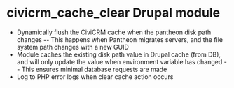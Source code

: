 # civicrm_cache_clear Drupal module

- Dynamically flush the CiviCRM cache when the pantheon disk path changes
-- This happens when Pantheon migrates servers, and the file system path changes with a new GUID
- Module caches the existing disk path value in Drupal cache (from DB), and will only update the value when environment variable has changed
-- This ensures minimal database requests are made
- Log to PHP error logs when clear cache action occurs